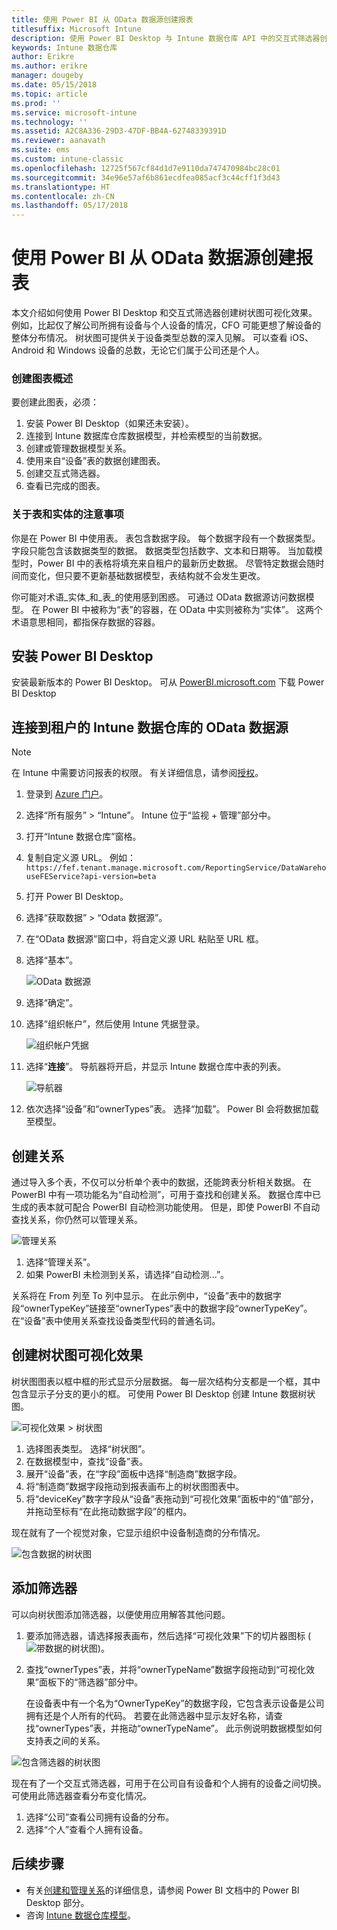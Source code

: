 ```yaml
---
title: 使用 Power BI 从 OData 数据源创建报表
titlesuffix: Microsoft Intune
description: 使用 Power BI Desktop 与 Intune 数据仓库 API 中的交互式筛选器创建树状图可视化效果。
keywords: Intune 数据仓库
author: Erikre
ms.author: erikre
manager: dougeby
ms.date: 05/15/2018
ms.topic: article
ms.prod: ''
ms.service: microsoft-intune
ms.technology: ''
ms.assetid: A2C8A336-29D3-47DF-BB4A-62748339391D
ms.reviewer: aanavath
ms.suite: ems
ms.custom: intune-classic
ms.openlocfilehash: 12725f567cf84d1d7e9110da747470984bc28c01
ms.sourcegitcommit: 34e96e57af6b861ecdfea085acf3c44cff1f3d43
ms.translationtype: HT
ms.contentlocale: zh-CN
ms.lasthandoff: 05/17/2018
---
```

# <a name="create-a-report-from-the-odata-feed-with-power-bi"></a>使用 Power BI 从 OData 数据源创建报表

本文介绍如何使用 Power BI Desktop 和交互式筛选器创建树状图可视化效果。 例如，比起仅了解公司所拥有设备与个人设备的情况，CFO 可能更想了解设备的整体分布情况。 树状图可提供关于设备类型总数的深入见解。 可以查看 iOS、Android 和 Windows 设备的总数，无论它们属于公司还是个人。

### <a name="overview-of-creating-the-chart"></a>创建图表概述

要创建此图表，必须：
1. 安装 Power BI Desktop（如果还未安装）。
2. 连接到 Intune 数据库仓库数据模型，并检索模型的当前数据。
3. 创建或管理数据模型关系。
4. 使用来自“设备”表的数据创建图表。
5. 创建交互式筛选器。
6. 查看已完成的图表。

### <a name="a-note-about-tables-and-entities"></a>关于表和实体的注意事项

你是在 Power BI 中使用表。 表包含数据字段。 每个数据字段有一个数据类型。 字段只能包含该数据类型的数据。 数据类型包括数字、文本和日期等。 当加载模型时，Power BI 中的表格将填充来自租户的最新历史数据。 尽管特定数据会随时间而变化，但只要不更新基础数据模型，表结构就不会发生更改。

你可能对术语_实体_和_表_的使用感到困惑。 可通过 OData 数据源访问数据模型。 在 Power BI 中被称为“表”的容器，在 OData 中实则被称为“实体”。 这两个术语意思相同，都指保存数据的容器。

## <a name="install-power-bi-desktop"></a>安装 Power BI Desktop

安装最新版本的 Power BI Desktop。 可从 [PowerBI.microsoft.com](https://powerbi.microsoft.com/desktop) 下载 Power BI Desktop

## <a name="connect-to-the-odata-feed-for-the-intune-data-warehouse-for-your-tenant"></a>连接到租户的 Intune 数据仓库的 OData 数据源

> [!Note]  
> 在 Intune 中需要访问报表的权限。 有关详细信息，请参阅[授权](reports-api-url.md)。

1. 登录到 [Azure 门户](https://portal.azure.com)。
2. 选择“所有服务” > “Intune”。 Intune 位于“监视 + 管理”部分中。
3. 打开“Intune 数据仓库”窗格。
4. 复制自定义源 URL。 例如：`https://fef.tenant.manage.microsoft.com/ReportingService/DataWarehouseFEService?api-version=beta`
5. 打开 Power BI Desktop。
6. 选择“获取数据” > “Odata 数据源”。
7. 在“OData 数据源”窗口中，将自定义源 URL 粘贴至 URL 框。
8. 选择“基本”。

    ![OData 数据源](media/reports-create-01-odatafeed.png)

9. 选择“确定”。
10. 选择“组织帐户”，然后使用 Intune 凭据登录。

    ![组织帐户凭据](media/reports-create-02-org-account.png)

11. 选择“**连接**”。 导航器将开启，并显示 Intune 数据仓库中表的列表。

    ![导航器](media/reports-create-02-loadentities.png)

12. 依次选择“设备”和“ownerTypes”表。  选择“加载”。 Power BI 会将数据加载至模型。

## <a name="create-a-relationship"></a>创建关系

通过导入多个表，不仅可以分析单个表中的数据，还能跨表分析相关数据。  在 PowerBI 中有一项功能名为“自动检测”，可用于查找和创建关系。 数据仓库中已生成的表本就可配合 PowerBI 自动检测功能使用。 但是，即使 PowerBI 不自动查找关系，你仍然可以管理关系。

![管理关系](media/reports-create-03-managerelationships.png)

1. 选择“管理关系”。
2. 如果 PowerBI 未检测到关系，请选择“自动检测...”。

关系将在 From 列至 To 列中显示。 在此示例中，“设备”表中的数据字段“ownerTypeKey”链接至“ownerTypes”表中的数据字段“ownerTypeKey”。 在“设备”表中使用关系查找设备类型代码的普通名词。

## <a name="create-a-treemap-visualization"></a>创建树状图可视化效果

树状图图表以框中框的形式显示分层数据。 每一层次结构分支都是一个框，其中包含显示子分支的更小的框。 可使用 Power BI Desktop 创建 Intune 数据树状图。

![可视化效果 > 树状图](media/reports-create-03-treemap.png)

1. 选择图表类型。 选择“树状图”。
2. 在数据模型中，查找“设备”表。
3. 展开“设备”表，在“字段”面板中选择“制造商”数据字段。
4. 将“制造商”数据字段拖动到报表画布上的树状图图表中。
5. 将“deviceKey”数字字段从“设备”表拖动到“可视化效果”面板中的“值”部分，并拖动至标有“在此拖动数据字段”的框内。  

现在就有了一个视觉对象，它显示组织中设备制造商的分布情况。

![包含数据的树状图](media/reports-create-06-treemapwdata.png)

## <a name="add-a-filter"></a>添加筛选器

可以向树状图添加筛选器，以便使用应用解答其他问题。


1. 要添加筛选器，请选择报表画布，然后选择“可视化效果”下的切片器图标 (![带数据的树状图](media/reports-create-slicer.png))。
2. 查找“ownerTypes”表，并将“ownerTypeName”数据字段拖动到“可视化效果”面板下的“筛选器”部分中。  

   在设备表中有一个名为“OwnerTypeKey”的数据字段，它包含表示设备是公司拥有还是个人所有的代码。 若要在此筛选器中显示友好名称，请查找“ownerTypes”表，并拖动“ownerTypeName”。 此示例说明数据模型如何支持表之间的关系。

![包含筛选器的树状图](media/reports-create-08_ownertype.png)

现在有了一个交互式筛选器，可用于在公司自有设备和个人拥有的设备之间切换。 可使用此筛选器查看分布变化情况。

1. 选择“公司”查看公司拥有设备的分布。
2. 选择“个人”查看个人拥有设备。

## <a name="next-steps"></a>后续步骤

 - 有关[创建和管理关系](https://powerbi.microsoft.com/documentation/powerbi-desktop-create-and-manage-relationships/)的详细信息，请参阅 Power BI 文档中的 Power BI Desktop 部分。
 - 咨询 [Intune 数据仓库模型](https://docs.microsoft.com/intune/reports-ref-data-model)。
